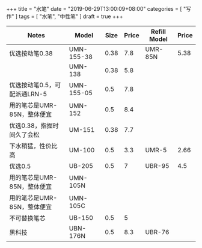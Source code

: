 +++
title = "水笔"
date = "2019-06-29T13:00:09+08:00"
categories = [ "写作" ]
tags = [ "水笔", "中性笔" ]
draft = true
+++

| Notes                        | Model      | Size | Price | Refill Model | Price |
|------------------------------|------------|------|-------|--------------|-------|
| 优选按动笔0.38               | UMN-155-38 | 0.38 | 7.8   | UMR-85N      | 5.38  |
|                              | UMN-138    | 0.38 | 5.8   |              |       |
| 优选按动笔0.5，可配派通LRN-5 | UMN-155-05 | 0.5  | 7.8   |              |       |
| 用的笔芯是UMR-85N，整体便宜  | UMN-152    | 0.5  | 8.4   |              |       |
| 优选0.38，指握时间久了会松   | UM-151     | 0.38 | 7.7   |              |       |
| 下水稍猛，性价比高           | UM-100     | 0.5  | 3.3   | UMR-5        | 2.66  |
| 优选0.5                      | UB-205     | 0.5  | 7     | UBR-95       | 4.5   |
| 用的笔芯是UMR-85N，整体便宜  | UMN-105N   |      |       |              |       |
| 用的笔芯是UMR-85N，整体便宜  | UMN-105C   |      |       |              |       |
| 不可替换笔芯                 | UB-150     | 0.5  | 5     |              |       |
| 黑科技                       | UBN-176N   | 0.5  | 8.3   | UBR-76       |       |

